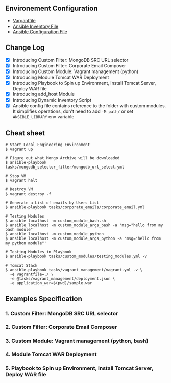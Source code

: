 ## Environement Configuration
- [Vargantfile](Vagrantfile)
- [Ansible Inventory File](inventory)
- [Ansible Configuration File](ansible.cfg)

## Change Log

- [X] Introducing Custom Filter: MongoDB SRC URL selector
- [X] Introducing Custom Filter: Corporate Email Composer
- [X] Introducing Custom Module: Vagrant management (python)
- [X] Introducing Module Tomcat WAR Deployment
- [X] Introducing Playbook to Spin up Environment, Install Tomcat Server, Deploy WAR file
- [X] Introducing add_host Module
- [X] Introducing Dynamic Inventory Script
- [X] Ansible config file contains reference to the folder with custom modules. It simplifies operations, don't need to add `-M path/` or set `ANSIBLE_LIBRARY` env variable

## Cheat sheet
```
# Start Local Engineering Environment
$ vagrant up

# Figure out what Mongo Archive will be downloaded
$ ansible-playbook tasks/mongodb_selector_filter/mongodb_url_select.yml

# Stop VM
$ vagrant halt

# Destroy VM
$ vagrant destroy -f

# Generate a List of emails by Users List
$ ansible-playbook tasks/corporate_emails/corporate_email.yml

# Testing Modules
$ ansible localhost -m custom_module_bash.sh
$ ansible localhost -m custom_module_args_bash -a 'msg="hello from my bash module"'
$ ansible localhost -m custom_module_python
$ ansible localhost -m custom_module_args_python -a 'msg="hello from my python module"'

# Testing Modules in Playbook
$ ansible-playbook tasks/custom_modules/testing_modules.yml -v

# Tomcat Stack
$ ansible-playbook tasks/vagrant_management/vagrant.yml -v \
  -e vagrantfile=./ \
  -e @tasks/vagrant_management/deployment.json \
  -e application_war=$(pwd)/sample.war

```

## Examples Specification

### 1. Custom Filter: MongoDB SRC URL selector
### 2. Custom Filter: Corporate Email Composer
### 3. Custom Module: Vagrant management (python, bash)
### 4. Module Tomcat WAR Deployment
### 5. Playbook to Spin up Environment, Install Tomcat Server, Deploy WAR file